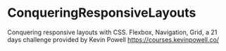 # ConqueringResponsiveLayouts
Conquering responsive layouts with CSS.  Flexbox, Navigation, Grid, a 21 days challenge provided by Kevin Powell https://courses.kevinpowell.co/
